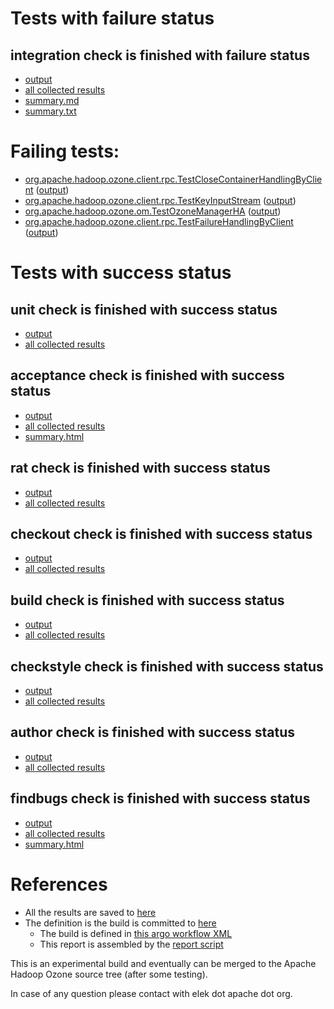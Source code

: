 # Tests with failure status

## integration check is finished with failure status

   * [output](https://raw.githubusercontent.com/elek/ozone-ci-q4/master/pr/pr-hdds-2310-r7nzc/integration/output.log)
   * [all collected results](https://github.com/elek/ozone-ci-q4/tree/master/pr/pr-hdds-2310-r7nzc/integration)
   * [summary.md](https://github.com/elek/ozone-ci-q4/tree/master/pr/pr-hdds-2310-r7nzc/integration/summary.md)
   * [summary.txt](https://github.com/elek/ozone-ci-q4/tree/master/pr/pr-hdds-2310-r7nzc/integration/summary.txt)

# Failing tests: 

 * [org.apache.hadoop.ozone.client.rpc.TestCloseContainerHandlingByClient](hadoop-ozone/integration-test/org.apache.hadoop.ozone.client.rpc.TestCloseContainerHandlingByClient.txt) ([output](hadoop-ozone/integration-test/org.apache.hadoop.ozone.client.rpc.TestCloseContainerHandlingByClient-output.txt))
 * [org.apache.hadoop.ozone.client.rpc.TestKeyInputStream](hadoop-ozone/integration-test/org.apache.hadoop.ozone.client.rpc.TestKeyInputStream.txt) ([output](hadoop-ozone/integration-test/org.apache.hadoop.ozone.client.rpc.TestKeyInputStream-output.txt))
 * [org.apache.hadoop.ozone.om.TestOzoneManagerHA](hadoop-ozone/integration-test/org.apache.hadoop.ozone.om.TestOzoneManagerHA.txt) ([output](hadoop-ozone/integration-test/org.apache.hadoop.ozone.om.TestOzoneManagerHA-output.txt))
 * [org.apache.hadoop.ozone.client.rpc.TestFailureHandlingByClient](hadoop-ozone/integration-test/org.apache.hadoop.ozone.client.rpc.TestFailureHandlingByClient.txt) ([output](hadoop-ozone/integration-test/org.apache.hadoop.ozone.client.rpc.TestFailureHandlingByClient-output.txt))


# Tests with success status

## unit check is finished with success status

   * [output](https://raw.githubusercontent.com/elek/ozone-ci-q4/master/pr/pr-hdds-2310-r7nzc/unit/output.log)
   * [all collected results](https://github.com/elek/ozone-ci-q4/tree/master/pr/pr-hdds-2310-r7nzc/unit)


## acceptance check is finished with success status

   * [output](https://raw.githubusercontent.com/elek/ozone-ci-q4/master/pr/pr-hdds-2310-r7nzc/acceptance/output.log)
   * [all collected results](https://github.com/elek/ozone-ci-q4/tree/master/pr/pr-hdds-2310-r7nzc/acceptance)
   * [summary.html](https://elek.github.io/ozone-ci-q4/pr/pr-hdds-2310-r7nzc/acceptance/summary.html)


## rat check is finished with success status

   * [output](https://raw.githubusercontent.com/elek/ozone-ci-q4/master/pr/pr-hdds-2310-r7nzc/rat/output.log)
   * [all collected results](https://github.com/elek/ozone-ci-q4/tree/master/pr/pr-hdds-2310-r7nzc/rat)


## checkout check is finished with success status

   * [output](https://raw.githubusercontent.com/elek/ozone-ci-q4/master/pr/pr-hdds-2310-r7nzc/checkout/output.log)
   * [all collected results](https://github.com/elek/ozone-ci-q4/tree/master/pr/pr-hdds-2310-r7nzc/checkout)


## build check is finished with success status

   * [output](https://raw.githubusercontent.com/elek/ozone-ci-q4/master/pr/pr-hdds-2310-r7nzc/build/output.log)
   * [all collected results](https://github.com/elek/ozone-ci-q4/tree/master/pr/pr-hdds-2310-r7nzc/build)


## checkstyle check is finished with success status

   * [output](https://raw.githubusercontent.com/elek/ozone-ci-q4/master/pr/pr-hdds-2310-r7nzc/checkstyle/output.log)
   * [all collected results](https://github.com/elek/ozone-ci-q4/tree/master/pr/pr-hdds-2310-r7nzc/checkstyle)


## author check is finished with success status

   * [output](https://raw.githubusercontent.com/elek/ozone-ci-q4/master/pr/pr-hdds-2310-r7nzc/author/output.log)
   * [all collected results](https://github.com/elek/ozone-ci-q4/tree/master/pr/pr-hdds-2310-r7nzc/author)


## findbugs check is finished with success status

   * [output](https://raw.githubusercontent.com/elek/ozone-ci-q4/master/pr/pr-hdds-2310-r7nzc/findbugs/output.log)
   * [all collected results](https://github.com/elek/ozone-ci-q4/tree/master/pr/pr-hdds-2310-r7nzc/findbugs)
   * [summary.html](https://elek.github.io/ozone-ci-q4/pr/pr-hdds-2310-r7nzc/findbugs/summary.html)




# References

 * All the results are saved to [here](https://github.com/elek/ozone-ci-q4/tree/master/pr/pr-hdds-2310-r7nzc/)
 * The definition is the build is committed to [here](https://github.com/elek/argo-ozone)
    * The build is defined in [this argo workflow XML](https://github.com/elek/argo-ozone/blob/master/ozone-build.yaml)
    * This report is assembled by the [report script](https://github.com/elek/argo-ozone/blob/master/scripts/report.sh)

This is an experimental build and eventually can be merged to the Apache Hadoop Ozone source tree (after some testing).

In case of any question please contact with elek dot apache dot org.
